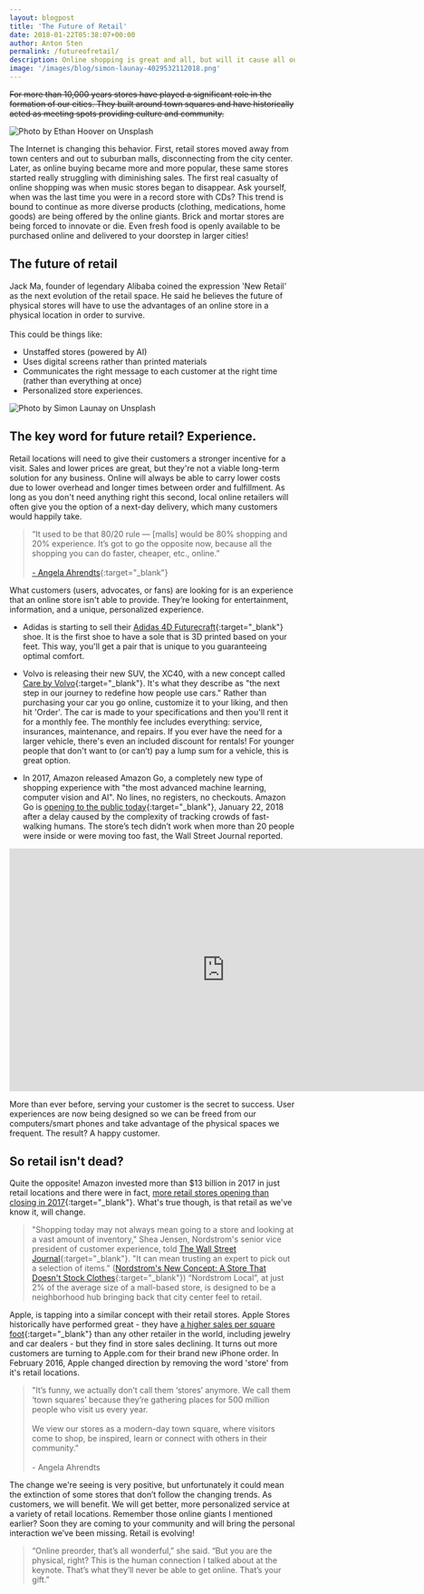 ```yaml
---
layout: blogpost
title: 'The Future of Retail'
date: 2018-01-22T05:38:07+00:00
author: Anton Sten
permalink: /futureofretail/
description: Online shopping is great and all, but will it cause all our local stores to close? Will all of our store fronts be empty? Companies like Amazon and Apple are actually working to build in communities around the world.
image: '/images/blog/simon-launay-4029532112018.png'
---
```


~~For more than 10,000 years stores have played a significant role in the formation of our cities. They built around town squares and have historically acted as meeting spots providing culture and community.~~

![Photo by Ethan Hoover on Unsplash](/images/blog/ethan-hoover-2351521812018.png)

The Internet is changing this behavior. First, retail stores moved away from town centers and out to suburban malls, disconnecting from the city center. Later, as online buying became more and more popular, these same stores started really struggling with diminishing sales. The first real casualty of online shopping was when music stores began to disappear. Ask yourself, when was the last time you were in a record store with CDs? This trend is bound to continue as more diverse products (clothing, medications, home goods) are being offered by the online giants. Brick and mortar stores are being forced to innovate or die. Even fresh food is openly available to be purchased online and delivered to your doorstep in larger cities!

## The future of retail

Jack Ma, founder of legendary Alibaba coined the expression 'New Retail' as the next evolution of the retail space. He said he believes the future of physical stores will have to use the advantages of an online store in a physical location in order to survive.<br /><br />
This could be things like:

- Unstaffed stores (powered by AI)
- Uses digital screens rather than printed materials
- Communicates the right message to each customer at the right time (rather than everything at once)
- Personalized store experiences.

![Photo by Simon Launay on Unsplash](/images/blog/simon-launay-4029532112018.png)

## The key word for future retail? Experience.

Retail locations will need to give their customers a stronger incentive for a visit. Sales and lower prices are great, but they're not a viable long-term solution for any business.  Online will always be able to carry lower costs due to lower overhead and longer times between order and fulfillment. As long as you don't need anything right this second, local online retailers will often give you the option of a next-day delivery, which many customers would happily take.

>“It used to be that 80/20 rule — [malls] would be 80% shopping and 20% experience. It’s got to go the opposite now, because all the shopping you can do faster, cheaper, etc., online.”<br /><br />[- Angela Ahrendts](https://www.buzzfeed.com/nicolenguyen/meet-the-woman-who-wants-to-change-the-way-you-buy-your?utm_term=.vo2mokQ7X#.vo2mokQ7X){:target="_blank"}

What customers (users, advocates, or fans) are looking for is an experience that an online store isn't able to provide. They’re looking for entertainment, information, and a unique, personalized experience.

- Adidas is starting to sell their [Adidas 4D Futurecraft](https://www.highsnobiety.com/2017/04/10/adidas-futurecraft-4d-details/){:target="_blank"} shoe. It is the first shoe to have a sole that is 3D printed based on your feet. This way, you'll get a pair that is unique to you guaranteeing optimal comfort.

- Volvo is releasing their new SUV, the XC40, with a new concept called [Care by Volvo](https://www.volvocars.com/intl/cars/care-by-volvo){:target="_blank"}. It's what they describe as "the next step in our journey to redefine how people use cars." Rather than purchasing your car you go online, customize it to your liking, and then hit 'Order'. The car is made to your specifications and then you'll rent it for a monthly fee. The monthly fee includes everything: service, insurances, maintenance, and repairs. If you ever have the need for a larger vehicle, there's even an included discount for rentals! For younger people that don't want to (or can’t) pay a lump sum for a vehicle, this is great option.

- In 2017, Amazon released Amazon Go, a completely new type of shopping experience with "the most advanced machine learning, computer vision and AI". No lines, no registers, no checkouts. Amazon Go is [opening to the public today](https://qz.com/1184978/amazon-gos-ai-powered-grocery-store-is-opening-to-the-public-in-seattle-tomorrow/?mc_cid=a72cb2c3c8&mc_eid=d3f1b01c8e){:target="_blank"}, January 22, 2018 after a delay caused by the complexity of tracking crowds of fast-walking humans. The store’s tech didn’t work when more than 20 people were inside or were moving too fast, the Wall Street Journal reported.

<iframe width="760" height="428" src="https://www.youtube.com/embed/NrmMk1Myrxc" frameborder="0" allow="autoplay; encrypted-media" allowfullscreen></iframe>

More than ever before, serving your customer is the secret to success. User experiences are now being designed so we can be freed from our computers/smart phones and take advantage of the physical spaces we frequent. The result? A happy customer.

## So retail isn't dead?
Quite the opposite! Amazon invested more than $13 billion in 2017 in just retail locations and there were in fact, [more retail stores opening than closing in 2017](https://www.forbes.com/sites/richardkestenbaum/2017/09/11/there-will-be-more-retail-stores-opening-than-closing-in-2017/#3dab6313447f){:target="_blank"}.
What's true though, is that retail as we've know it, will change.

>"Shopping today may not always mean going to a store and looking at a vast amount of inventory," Shea Jensen, Nordstrom's senior vice president of customer experience, told [The Wall Street Journal](https://www.wsj.com/articles/nordstrom-tries-on-a-new-look-stores-without-merchandise-1505044981){:target="_blank"}. "It can mean trusting an expert to pick out a selection of items." ([Nordstrom's New Concept: A Store That Doesn't Stock Clothes](https://www.npr.org/sections/thetwo-way/2017/09/11/550119193/nordstrom-tries-out-a-new-store-that-doesn-t-stock-clothes){:target="_blank"}) “Nordstrom Local”, at just 2% of the average size of a mall-based store, is designed to be a neighborhood hub bringing back that city center feel to retail.

Apple, is tapping into a similar concept with their retail stores. Apple Stores historically have performed great - they have [a higher sales per square foot](http://www.prnewswire.com/news-releases/retails-most-profitable-square-footage-636947493.html){:target="_blank"} than any other retailer in the world, including jewelry and car dealers -  but they find in store sales declining. It turns out more customers are turning to Apple.com for their brand new iPhone order. In February 2016, Apple changed direction by removing the word 'store' from it's retail locations.

>"It’s funny, we actually don’t call them ‘stores’ anymore. We call them ‘town squares’ because they’re gathering places for 500 million people who visit us every year.<br /><br />We view our stores as a modern-day town square, where visitors come to shop, be inspired, learn or connect with others in their community."<br /><br />- Angela Ahrendts

The change we're seeing is very positive, but unfortunately it could mean the extinction of some stores that don’t follow the changing trends. As customers, we will benefit. We will get better, more personalized service at a variety of retail locations. Remember those online giants I mentioned earlier? Soon they are coming to your community and will bring the personal interaction we’ve been missing. Retail is evolving!

>“Online preorder, that’s all wonderful,” she said. “But you are the physical, right? This is the human connection I talked about at the keynote. That’s what they’ll never be able to get online. That’s your gift.”
